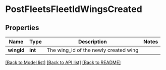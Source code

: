 # PostFleetsFleetIdWingsCreated

## Properties
Name | Type | Description | Notes
------------ | ------------- | ------------- | -------------
**wingId** | **int** | The wing_id of the newly created wing | 

[[Back to Model list]](../README.md#documentation-for-models) [[Back to API list]](../README.md#documentation-for-api-endpoints) [[Back to README]](../README.md)


